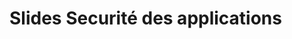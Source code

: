 # Slides Securité des applications

<ExternalIframe src="/cours/sources/revealjs/index.html?source=securite_applications"></ExternalIframe>